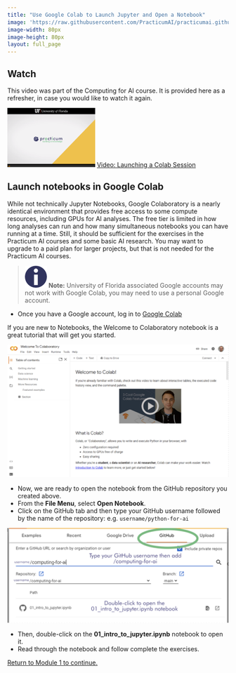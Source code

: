 ```yaml
---
title: "Use Google Colab to Launch Jupyter and Open a Notebook"
image: 'https://raw.githubusercontent.com/PracticumAI/practicumai.github.io/main/images/icons/practicumai_python.png'
image-width: 80px
image-height: 80px
layout: full_page
---
```


## Watch 

This video was part of the Computing for AI course. It is provided here as a refresher, in case you would like to watch it again. 

[![Thumbnail screenshot of a Practicum AI video](/images/video_thumbnail.png)](https://mediasite.video.ufl.edu/Mediasite/Play/8e55cc5667694510892bc6851c82c6a51d) [Video: Launching a Colab Session](https://mediasite.video.ufl.edu/Mediasite/Play/8e55cc5667694510892bc6851c82c6a51d)

## Launch notebooks in Google Colab

While not technically Jupyter Notebooks, Google Colaboratory is a nearly identical environment that provides free access to some compute resources, including GPUs for AI analyses. The free tier is limited in how long analyses can run and how many simultaneous notebooks you can have running at a time. Still, it should be sufficient for the exercises in the Practicum AI courses and some basic AI research. You may want to upgrade to a paid plan for larger projects, but that is not needed for the Practicum AI courses. 

> ![Note icon](/images/icons/note.png) **Note:** 
> University of Florida associated Google accounts may not work with Google Colab, you may need to use a personal Google account.

* Once you have a Google account, log in to [Google Colab](https://colab.research.google.com/)

If you are new to Notebooks, the Welcome to Colaboratory notebook is a great tutorial that will get you started.

![Screenshot of the Welcome to Colab notebook](/images/colab_welcome.png)

* Now, we are ready to open the notebook from the GitHub repository you created above.
* From the **File Menu**, select **Open Notebook**.
* Click on the GitHub tab and then type your GitHub username followed by the name of the repository: e.g. `username/python-for-ai` 
 
![Screenshot of the Google Colab Open window with the GitHub tab circled](/images/colab_github_menu.png)

* Then, double-click on the **01_intro_to_jupyter.ipynb** notebook to open it.
* Read through the notebook and follow complete the exercises.

[Return to Module 1 to continue.](/python_for_ai/01_brief_intro_to_python/)
